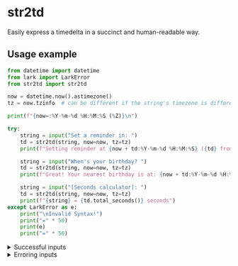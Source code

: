 # str2td

Easily express a timedelta in a succinct and human-readable way.

## Usage example
```python
from datetime import datetime
from lark import LarkError
from str2td import str2td

now = datetime.now().astimezone()
tz = now.tzinfo  # can be different if the string's timezone is different than your calculation timezone.

print(f"{now=:%Y-%m-%d %H:%M:%S (%Z)}\n")

try:
	string = input("Set a reminder in: ")
	td = str2td(string, now=now, tz=tz)
	print(f"Setting reminder at {now + td:%Y-%m-%d %H:%M:%S} ({td} from now).\n")

	string = input("When's your birthday? ")
	td = str2td(string, now=now, tz=tz)
	print(f"Great! Your nearest birthday is at: {now + td:%Y-%m-%d %H:%M:%S}, in {td.days} days.\n")

	string = input("[Seconds calculator]: ")
	td = str2td(string, now=now, tz=tz)
	print(f"{string} = {td.total_seconds()} seconds")
except LarkError as e:
	print("\nInvalid Syntax!")
	print("=" * 50)
	print(e)
	print("=" * 50)

```
<details>
<summary>Successful inputs</summary>

```
now=2025-05-13 21:01:41 (Central European Summer Time)

Set a reminder in: 3d!10:
Setting reminder at 2025-05-17 10:00:00 (3 days, 12:58:18.493712 from now).

When's your birthday? 10-10
Great! Your nearest birthday is at: 2025-10-10 21:01:41, in 150 days.

[Seconds calculator]: 3d-.25d5.5h1s
3d-.25d5.5h1s = 257401.0 seconds.
```
</details>

<details>
<summary>Erroring inputs</summary>

```
now=2025-05-13 21:12:22 (Central European Summer Time)

Set a reminder in: 1huj
Invalid Syntax!
Error trying to process rule "robostr_segment":

Unknown unit: 'huj'
```
</details>
